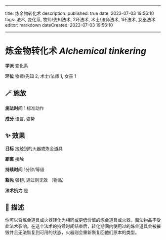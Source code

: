 
---
title: 炼金物转化术
description: 
published: true
date: 2023-07-03 19:56:10
tags: 法术, 变化系, 牧师/先知法术, 2环法术, 术士/法师法术, 1环法术, 女巫法术
editor: markdown
dateCreated: 2023-07-03 19:56:10

---

# **炼金物转化术** *Alchemical tinkering*

**学派** 变化系 

**环位** 牧师/先知 2, 术士/法师 1, 女巫 1

## 🪄 施放

**施法时间** 1 标准动作

**成分** 语言, 姿势

## ✨ 效果 

**目标** 接触到的火器或炼金道具 

**距离** 接触  

**持续时间** 1分钟/等级 

**豁免** 强韧, 通过则无效 （物品）

**法术抗力** 是

## 📖 描述

你可以将炼金道具或火器转化为相同或更低价值的炼金道具或火器。魔法物品不受此法术影响。在这个法术的持续时间结束后，转化期间内使用过的炼金道具会被摧毁并且无法恢复到可用的状态，火器则会重新恢复回他们原本的类型。
    